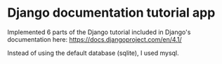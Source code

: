 # Django documentation tutorial app
Implemented 6 parts of the Django tutorial included in Django's documentation here: https://docs.djangoproject.com/en/4.1/

Instead of using the default database (sqlite), I used mysql. 
